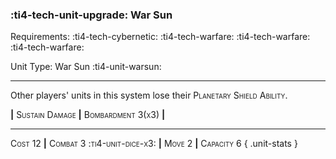 ### :ti4-tech-unit-upgrade: **War Sun**

Requirements: :ti4-tech-cybernetic: :ti4-tech-warfare: :ti4-tech-warfare: :ti4-tech-warfare:

Unit Type: War Sun :ti4-unit-warsun:

---

Other players' units in this system lose their <span style="font-variant:small-caps;">Planetary Shield Ability</span>.

__|__ <span style="font-variant:small-caps;">Sustain Damage</span> __|__ <span style="font-variant:small-caps;">Bombardment 3(x3)</span> __|__

---

<span style="font-variant:small-caps;">Cost 12</span> __|__ <span style="font-variant:small-caps;">Combat 3 :ti4-unit-dice-x3:</span> __|__ <span style="font-variant:small-caps;">Move 2</span> __|__ <span style="font-variant:small-caps;">Capacity 6</span>
{ .unit-stats }
